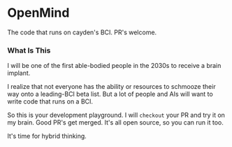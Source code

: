 # OpenMind

The code that runs on cayden's BCI. PR's welcome.

### What Is This

I will be one of the first able-bodied people in the 2030s to receive a brain implant.

I realize that not everyone has the ability or resources to schmooze their way onto a leading-BCI beta list. But a lot of people and AIs will want to write code that runs on a BCI.

So this is your development playground. I will `checkout` your PR and try it on my brain. Good PR's get merged. It's all open source, so you can run it too.

It's time for hybrid thinking.
